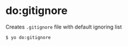 # do:gitignore

Creates ```.gitignore``` file with default ignoring list

```
$ yo do:gitignore
```

